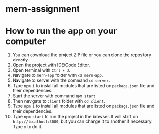 # mern-assignment

# How to run the app on your computer

1. You can download the project ZIP file or you can clone the repository directly.
2. Open the project with IDE/Code Editor.
3. Open terminal with `Ctrl + J`.
4. Navigate to `mern-app` folder with `cd mern-app`.
5. Navigate to server with the command `cd server`.
6. Type `npm i` to install all modules that are listed on `package.json` file and their dependencies.
7. Start the server with command `npm start`
8. Then navigate to `client` folder with `cd client`.
9. Type `npm i` to install all modules that are listed on `package.json` file and their dependencies.
10. Type `npm start` to run the project in the browser. It will start on `http://localhost:3000`, but you can change it to another if necessary. Type `y` to do it.
